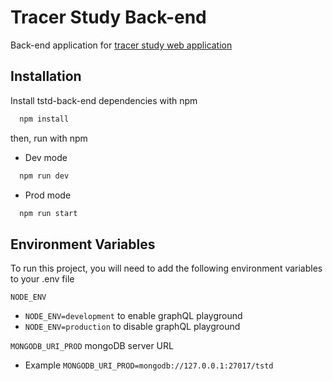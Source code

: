 
# Tracer Study Back-end

Back-end application for [tracer study web application](https://github.com/yfakhri/tstd-front-end)




## Installation

Install tstd-back-end dependencies with npm

```bash
  npm install
```
then, run with npm


-  Dev mode

```bash
  npm run dev
```

- Prod mode
```bash
  npm run start
```


## Environment Variables

To run this project, you will need to add the following environment variables to your .env file

`NODE_ENV` 
- `NODE_ENV=development` to enable graphQL playground
- `NODE_ENV=production` to disable graphQL playground


`MONGODB_URI_PROD` mongoDB server URL
 - Example `MONGODB_URI_PROD=mongodb://127.0.0.1:27017/tstd`


